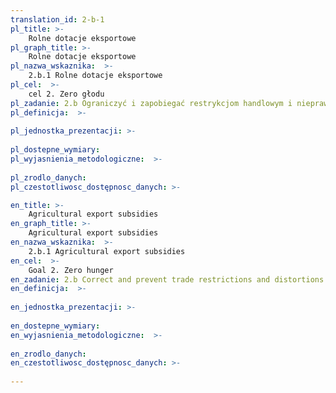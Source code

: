 ```yaml
---
translation_id: 2-b-1
pl_title: >-
    Rolne dotacje eksportowe
pl_graph_title: >-
    Rolne dotacje eksportowe
pl_nazwa_wskaznika:  >-
    2.b.1 Rolne dotacje eksportowe
pl_cel:  >-
    cel 2. Zero głodu
pl_zadanie: 2.b Ograniczyć i zapobiegać restrykcjom handlowym i nieprawidłowościom na światowych rynkach rolnych, w tym poprzez równoczesną likwidację wszystkich form rolnych subwencji eksportowych i wszystkich innych środków wywozowych o analogicznym działaniu, zgodnie z mandatem Rundy z Doha (Doha Development Round)
pl_definicja:  >-
    
pl_jednostka_prezentacji: >-
    
pl_dostepne_wymiary: 
pl_wyjasnienia_metodologiczne:  >-
    
pl_zrodlo_danych: 
pl_czestotliwosc_dostępnosc_danych: >-

en_title: >-
    Agricultural export subsidies
en_graph_title: >-
    Agricultural export subsidies
en_nazwa_wskaznika:  >-
    2.b.1 Agricultural export subsidies
en_cel:  >-
    Goal 2. Zero hunger
en_zadanie: 2.b Correct and prevent trade restrictions and distortions in world agricultural markets, including through the parallel elimination of all forms of agricultural export subsidies and all export measures with equivalent effect, in accordance with the mandate of the Doha Development Round
en_definicja:  >-
    
en_jednostka_prezentacji: >-
    
en_dostepne_wymiary: 
en_wyjasnienia_metodologiczne:  >-
    
en_zrodlo_danych: 
en_czestotliwosc_dostępnosc_danych: >-
    
---
```


